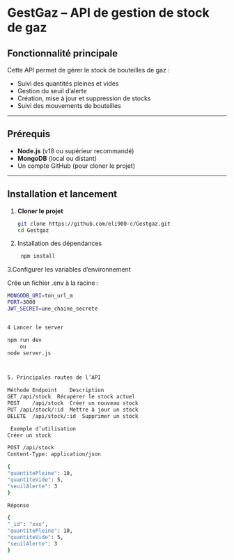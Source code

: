 # GestGaz – API de gestion de stock de gaz

## Fonctionnalité principale

Cette API permet de gérer le stock de bouteilles de gaz :  
- Suivi des quantités pleines et vides  
- Gestion du seuil d’alerte  
- Création, mise à jour et suppression de stocks  
- Suivi des mouvements de bouteilles

---

## Prérequis

- **Node.js** (v18 ou supérieur recommandé)
- **MongoDB** (local ou distant)
- Un compte GitHub (pour cloner le projet)

---

## Installation et lancement

1. **Cloner le projet**
   ```bash
   git clone https://github.com/eli900-c/Gestgaz.git
   cd Gestgaz

2. Installation des dépendances
   ```bash
    npm install


3.Configurer les variables d’environnement

Crée un fichier .env à la racine :

   ```bash
MONGODB_URI=ton_url_m
PORT=3000
JWT_SECRET=une_chaine_secrete


4 Lancer le server

   npm run dev
       ou
   node server.js



5. Principales routes de l’API
   
Méthode	Endpoint	Description
GET	/api/stock	Récupérer le stock actuel
POST	/api/stock	Créer un nouveau stock
PUT	/api/stock/:id	Mettre à jour un stock
DELETE	/api/stock/:id	Supprimer un stock

    Exemple d’utilisation
Créer un stock

POST /api/stock
Content-Type: application/json

{
  "quantitePleine": 10,
  "quantiteVide": 5,
  "seuilAlerte": 3
}

Réponse

{
  "_id": "xxx",
  "quantitePleine": 10,
  "quantiteVide": 5,
  "seuilAlerte": 3
}
   
